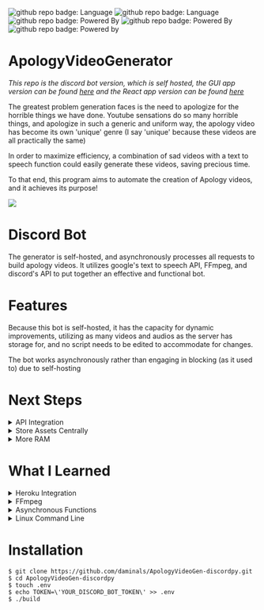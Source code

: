 ![github repo badge: Language](https://img.shields.io/badge/Language-Python-181717?color=blue)  ![github repo badge: Language](https://img.shields.io/badge/Language-Bash-181717?color=green)  ![github repo badge: Powered By](https://img.shields.io/badge/Powered%20by-FFMPEG-181717?color=Green)  ![github repo badge: Powered By](https://img.shields.io/badge/Powered%20by-gTTS-181717?color=red) ![github repo badge: Powered by](https://img.shields.io/badge/Powered%20by-Discord-181717?color=purple)
# ApologyVideoGenerator

_This repo is the discord bot version, which is self hosted, the GUI app version can be found [here](https://github.com/daminals/ApologyVideoGenerator/tree/MacApp) and the React app version can be found [here](https://github.com/daminals/ApologyVideoGenerator_Web)_

The greatest problem generation faces is the need to apologize for the horrible things we have done.
Youtube sensations do so many horrible things, and apologize in such a generic and uniform way, the apology video has become its own 'unique' genre (I say 'unique' because these videos are all practically the same)

In order to maximize efficiency, a combination of sad videos with a text to speech function could easily generate these videos, saving precious time.

To that end, this program aims to automate the creation of Apology videos, and it achieves its purpose!

[![](https://res.cloudinary.com/marcomontalbano/image/upload/v1594592001/video_to_markdown/images/youtube--Cjb45G58kk8-c05b58ac6eb4c4700831b2b3070cd403.jpg)](https://youtu.be/Cjb45G58kk8 "")

# Discord Bot

The generator is self-hosted, and asynchronously processes all requests to build apology videos. It utilizes google's text to speech API, FFmpeg, and discord's API to put together an effective and functional bot.

# Features

Because this bot is self-hosted, it has the capacity for dynamic improvements, utilizing as many videos and audios as the server has storage for, and no script needs to be edited to accommodate for changes.

The bot works asynchronously rather than engaging in blocking (as it used to) due to self-hosting

# Next Steps

<details>
<summary>API Integration</summary>

Rather than have each separate instance of the script.py function, I would like to host the React app and use the flask backend as an API that can accept script-building requests, minimizing repeated code and allowing for script updates that immediately affect all Apology Video Generator ports
</details>
<details>
<summary>Store Assets Centrally</summary>

Store Assets in centralized folder accessible to all Apology Video ports hosted on the server
</details>
<details>
<summary>More RAM</summary>

More RAM would allow the the bot to be more scalable and process way more apology videos at once
</details>

# What I Learned

<details>
<summary> Heroku Integration </summary>

Before self-hosting this project, the apology video generator was hosted on heroku for over year and a half. Here I learned how to add external buildpacks to make the project compatible with FFmpeg, had to work around heroku's 500mb memory limit while maintaining a functional app, and not using concurrency as I only had access to one worker. I learned a lot about external hosts from this experience, and working with Heroku's slugs, environment keys, and accessing my code from an external service, and this knowledge was later put to use when I created my own hosting server

</details>

<details>
<summary> FFmpeg </summary>

Through this project I discovered FFmpeg, which I have been using ever since. Previously all my small video editing would have to be done through Adobe Premiere Pro, and video compression done by online websites with limits. After learning and becoming experienced with FFmpeg, it changed the way I did video processing forever. Every small cut or music addition and compression can be done through the command line, which is simply incredible.

</details>

<details>
<summary> Asynchronous Functions </summary>

In order to service many users at once, discord bots implement asynchronous functions. I learned python concurrency to run video creation and returning on seperate threads to avoid blocking.

</details>

<details>
<summary> Linux Command Line </summary>

When I moved the project over to a personal server, I also learned a lot about linux processes, logging through journals, and systemd. I had total control, however if I gave that to the user, too many videos could crash my system.

</details>


# Installation
```
$ git clone https://github.com/daminals/ApologyVideoGen-discordpy.git
$ cd ApologyVideoGen-discordpy
$ touch .env
$ echo TOKEN=\'YOUR_DISCORD_BOT_TOKEN\' >> .env
$ ./build
```